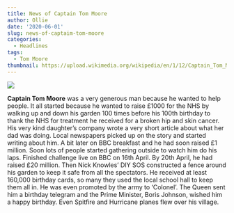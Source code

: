 ```yaml
---
title: News of Captain Tom Moore
author: Ollie
date: '2020-06-01'
slug: news-of-captaim-tom-moore
categories:
  - Headlines
tags:
  - Tom Moore
thumbnail: https://upload.wikimedia.org/wikipedia/en/1/12/Captain_Tom_Moore_fundraising_walk.jpg
---
```


![](https://en.wikipedia.org/wiki/File:Captain_Tom_Moore_fundraising_walk.jpg)

**Captain Tom Moore** was a very generous man because he wanted to help people. It all started because he wanted to raise £1000 for the NHS by walking up and down his garden 100 times before his 100th birthday to thank the NHS for treatment he received for a broken hip and skin cancer. His very kind daughter’s company wrote a very short article about what her dad was doing.  Local newspapers picked up on the story and started writing about him. A bit later on BBC breakfast and he had soon raised £1 million. Soon lots of people started gathering outside to watch him do his laps. Finished challenge live on BBC on 16th April. By 20th April, he had raised £20 million. Then Nick Knowles’ DIY SOS constructed a fence around his garden to keep it safe from all the spectators. He received at least 160,000 birthday cards, so many they used the local school hall to keep them all in. He was even promoted by the army to ‘Colonel’. The Queen sent him a birthday telegram and the Prime Minister, Boris Johnson, wished him a happy birthday. Even Spitfire and Hurricane planes flew over his village.

<br>
<br>
